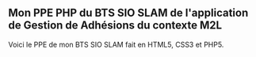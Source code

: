 ## Mon PPE PHP du BTS SIO SLAM de l'application de Gestion de Adhésions du contexte M2L ##
Voici le PPE de mon BTS SIO SLAM fait en HTML5, CSS3 et PHP5.
